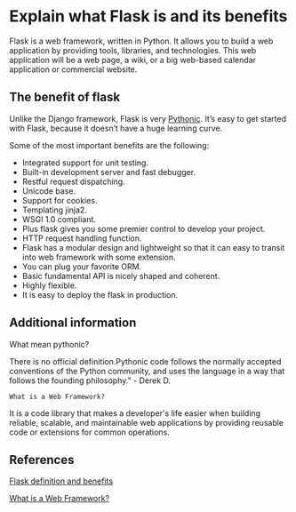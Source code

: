 # Explain what Flask is and its benefits

Flask is a web framework, written in Python. It allows you to build a web application by providing tools, libraries, and technologies. This web application will be a web page, a wiki, or a big web-based calendar application or commercial website.

## The benefit of flask

Unlike the Django framework, Flask is very [Pythonic](https://dev.to/ezzy1337/a-pythonic-guide-to-solid-design-principles-4c8i). It’s easy to get started with Flask, because it doesn’t have a huge learning curve.

Some of the most important benefits are the following:

- Integrated support for unit testing.
- Built-in development server and fast debugger.
- Restful request dispatching.
- Unicode base.
- Support for cookies.
- Templating jinja2.
- WSGI 1.0 compliant.
- Plus flask gives you some premier control to develop your project.
- HTTP request handling function.
- Flask has a modular design and lightweight so that it can easy to transit into web framework with some extension.
- You can plug your favorite ORM.
- Basic fundamental API is nicely shaped and coherent.
- Highly flexible.
- It is easy to deploy the flask in production.

## Additional information

What mean pythonic?

There is no official definition.Pythonic code follows the normally accepted conventions of the Python community, and uses the language in a way that follows the founding philosophy." - Derek D.

`What is a Web Framework?`

It  is a code library that makes a developer's life easier when building reliable, scalable, and maintainable web applications by providing reusable code or extensions for common operations.

## References

[Flask definition and benefits](https://www.i2tutorials.com/explain-what-flask-is-and-its-benefits/)

[What is a Web Framework?](https://opensource.com/article/18/4/flask)
